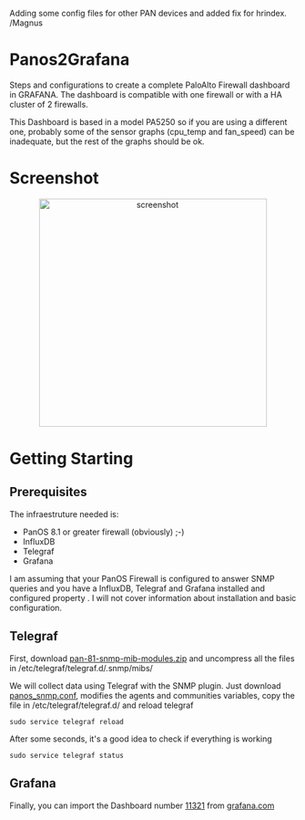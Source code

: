 Adding some config files for other PAN devices and added fix for hrindex. /Magnus

# Panos2Grafana
Steps and configurations to create a complete PaloAlto Firewall dashboard in GRAFANA. The dashboard is compatible with one firewall or with a HA cluster of 2 firewalls. 

This Dashboard is based in a model PA5250 so if you are using a different one, probably some of the sensor graphs (cpu_temp and fan_speed) can be inadequate, but the rest of the graphs should be ok.

# Screenshot

<p align="center"><img src="https://github.com/vbarahona/Panos2Grafana/blob/master/screencapture-paloalto-grafana.png" alt="screenshot" width="400"></p>

# Getting Starting

## Prerequisites
The infraestruture needed is:
- PanOS 8.1 or greater firewall (obviously) ;-)
- InfluxDB
- Telegraf
- Grafana

I am assuming that your PanOS Firewall is configured to answer SNMP queries and you have a InfluxDB, Telegraf and Grafana installed and configured property . I will not cover information about installation and basic configuration.

## Telegraf
First, download [pan-81-snmp-mib-modules.zip](https://github.com/vbarahona/Panos2Grafana/blob/master/pan-81-snmp-mib-modules.zip?raw=true) and uncompress all the files in /etc/telegraf/telegraf.d/.snmp/mibs/

We will collect data using Telegraf with the SNMP plugin. Just download [panos_snmp.conf](https://github.com/vbarahona/Panos2Grafana/raw/master/panos_snmp.conf), modifies the agents and communities variables, copy the file in /etc/telegraf/telegraf.d/ and reload telegraf
```
sudo service telegraf reload
```
After some seconds, it's a good idea to check if everything is working
```
sudo service telegraf status
```
## Grafana
Finally, you can import the Dashboard number [11321](https://grafana.com/dashboards/11321) from [grafana.com](https://grafana.com/dashboards/11321)
